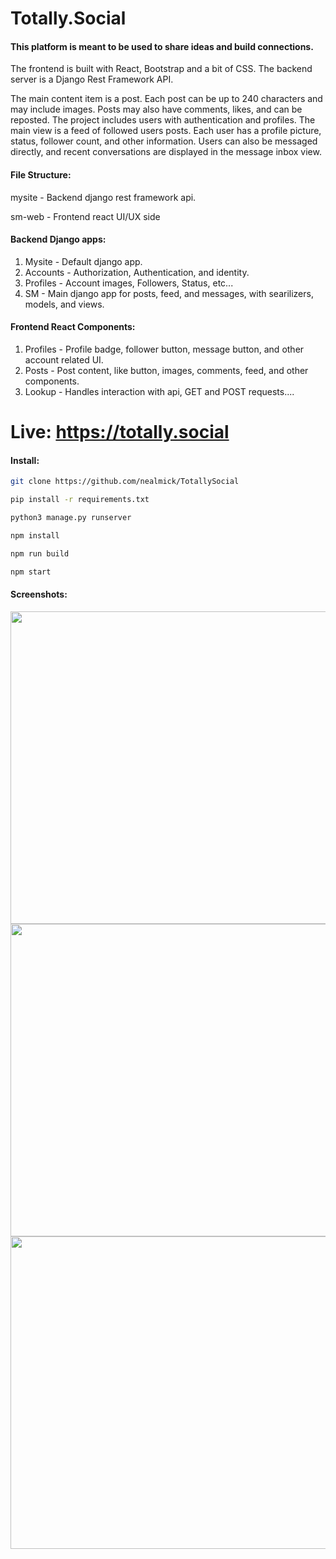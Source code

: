 # Totally.Social
#### This platform is meant to be used to share ideas and build connections.

The frontend is built with React, Bootstrap and a bit of CSS.  The backend server is a Django Rest Framework API.

The main content item is a post.  Each post can be up to 240 characters and may include images.  Posts may also have comments, likes, and can be reposted.  The project includes users with authentication and profiles.  The main view is a feed of followed users posts.  Each user has a profile picture, status, follower count, and other information.  Users can also be messaged directly, and recent conversations are displayed in the message inbox view.




#### File Structure:
mysite - Backend django rest framework api.

sm-web - Frontend react UI/UX side

#### Backend Django apps:

1.  Mysite - Default django app.
2.  Accounts - Authorization, Authentication, and identity.
3.  Profiles - Account images, Followers, Status, etc...
4.  SM - Main django app for posts, feed, and messages, with searilizers, models, and views.

#### Frontend React Components:

1.  Profiles - Profile badge, follower button, message button, and other account related UI.
2.  Posts - Post content, like button, images, comments, feed, and other components.
3.  Lookup - Handles interaction with api, GET and POST requests....


# Live: https://totally.social

#### Install:

```bash
git clone https://github.com/nealmick/TotallySocial

pip install -r requirements.txt

python3 manage.py runserver

npm install

npm run build

npm start

```

#### Screenshots:
<img src="https://i.imgur.com/QgOx4Bh.png" width="1000" height="500" />
<img src="https://i.imgur.com/oK79FaY.png" width="1000" height="500" />
<img src="https://i.imgur.com/aeW43Dt.png" width="1000" height="500" />

